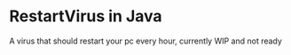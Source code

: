 # RestartVirus in Java
A virus that should restart your pc every hour, currently WIP and not ready

